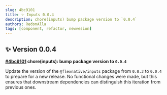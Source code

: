 ```yaml
---
slug: 4bc9101
title: ✨ Inputs 0.0.4
description: chore(inputs) bump package version to `0.0.4`
authors: RedonAlla
tags: [component, refactor, newvesion]
---
```


## ✨ Version 0.0.4

**[#4bc9101](https://github.com/RedonAlla/flexnative/commit/4bc9101) chore(inputs): bump package version to `0.0.4`**

Update the version of the `@flexnative/inputs` package from `0.0.3` to `0.0.4` to prepare for a new release.
No functional changes were made, but this ensures that downstream dependencies can distinguish this iteration from previous ones.

